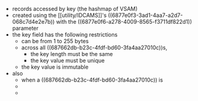 - records accessed by key (the hashmap of VSAM)
- created using the [[utility/IDCAMS]]'s ((6877e0f3-3ad1-4aa7-a2d7-068c7d4e2e7b)) with the ((6877e0f6-a278-4009-8565-f3711df822d1)) parameter
- the key field has the following restrictions
	- can be from 1 to 255 bytes
	- across all ((687662db-b23c-4fdf-bd60-3fa4aa27010c))s,
		- the key length must be the same
		- the key value must be unique
	- the key value is immutable
- also
	- when a ((687662db-b23c-4fdf-bd60-3fa4aa27010c)) is
	-
	-